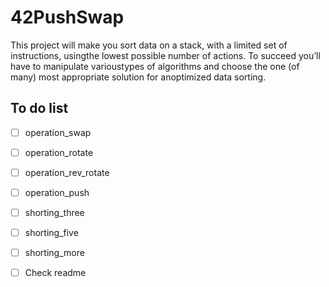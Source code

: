# 42PushSwap

This project will make you sort data on a stack, with a limited set of instructions, usingthe lowest possible number of actions. To succeed you’ll have to manipulate varioustypes of algorithms and choose the one (of many) most appropriate solution for anoptimized data sorting.

## To do list

- [ ] 	operation_swap
- [ ] 	operation_rotate
- [ ] 	operation_rev_rotate
- [ ] 	operation_push

- [ ] 	shorting_three
- [ ] 	shorting_five
- [ ] 	shorting_more
	
- [ ]   Check readme

